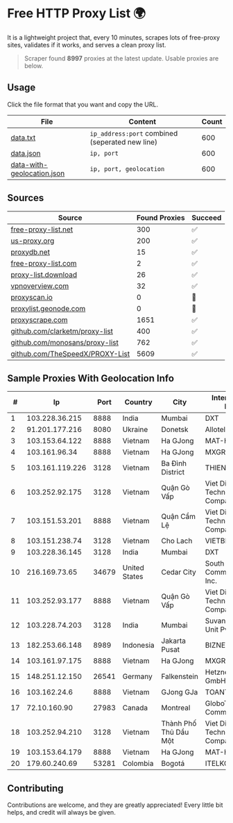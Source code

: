 
# Free HTTP Proxy List 🌍

It is a lightweight project that, every 10 minutes, scrapes lots of free-proxy sites, validates if it works, and serves a clean proxy list.


> Scraper found **8997** proxies at the latest update. Usable proxies are below.

## Usage

Click the file format that you want and copy the URL.


|File|Content|Count|
|----|-------|-----|
|[data.txt](https://raw.githubusercontent.com/themiralay/Proxy-List-World/master/data.txt)|`ip_address:port` combined (seperated new line)|600|
|[data.json](https://raw.githubusercontent.com/themiralay/Proxy-List-World/master/data.json)|`ip, port`|600|
|[data-with-geolocation.json](https://raw.githubusercontent.com/themiralay/Proxy-List-World/master/data-with-geolocation.json)|`ip, port, geolocation`|600|

## Sources

|Source|Found Proxies|Succeed|
|------|-------------|-------|
|[free-proxy-list.net](https://free-proxy-list.net)|300|✅|
|[us-proxy.org](https://www.us-proxy.org)|200|✅|
|[proxydb.net](http://proxydb.net)|15|✅|
|[free-proxy-list.com](https://free-proxy-list.com/?page=&port=&type%5B%5D=http&type%5B%5D=https&up_time=0&search=Search)|2|✅|
|[proxy-list.download](https://www.proxy-list.download/HTTP)|26|✅|
|[vpnoverview.com](https://vpnoverview.com/privacy/anonymous-browsing/free-proxy-servers)|32|✅|
|[proxyscan.io](https://www.proxyscan.io)|0|🚫|
|[proxylist.geonode.com](https://proxylist.geonode.com/api/proxy-list?limit=300&page=1&sort_by=lastChecked&sort_type=desc&protocols=http,https)|0|🚫|
|[proxyscrape.com](https://api.proxyscrape.com/v2/?request=displayproxies&protocol=http&timeout=10000&country=all&ssl=all&anonymity=all)|1651|✅|
|[github.com/clarketm/proxy-list](https://raw.githubusercontent.com/clarketm/proxy-list/master/proxy-list-raw.txt)|400|✅|
|[github.com/monosans/proxy-list](https://raw.githubusercontent.com/monosans/proxy-list/main/proxies/http.txt)|762|✅|
|[github.com/TheSpeedX/PROXY-List](https://raw.githubusercontent.com/TheSpeedX/PROXY-List/master/http.txt)|5609|✅|


## Sample Proxies With Geolocation Info

|#|Ip|Port|Country|City|Internet Service Provider|
|-|--|----|-------|----|-------------------------|
|1|103.228.36.215|8888|India|Mumbai|DXT|
|2|91.201.177.216|8080|Ukraine|Donetsk|Allotelecom LLC|
|3|103.153.64.122|8888|Vietnam|Ha GJong|MAT-HN|
|4|103.161.96.34|8888|Vietnam|Ha GJong|MXGROUP|
|5|103.161.119.226|3128|Vietnam|Ba Đình District|THIENCO|
|6|103.252.92.175|3128|Vietnam|Quận Gò Vấp|Viet Digital Technology Liability Company|
|7|103.151.53.201|8888|Vietnam|Quận Cẩm Lệ|Viet Digital Technology Liability Company|
|8|103.151.238.74|3128|Vietnam|Cho Lach|VIETBRANDS|
|9|103.228.36.145|3128|India|Mumbai|DXT|
|10|216.169.73.65|34679|United States|Cedar City|South Central Communications, Inc.|
|11|103.252.93.177|8888|Vietnam|Quận Gò Vấp|Viet Digital Technology Liability Company|
|12|103.228.74.203|3128|India|Mumbai|Suvan Medi Care Unit Pvt Ltd|
|13|182.253.66.148|8989|Indonesia|Jakarta Pusat|BIZNET|
|14|103.161.97.175|8888|Vietnam|Ha GJong|MXGROUP|
|15|148.251.12.150|26541|Germany|Falkenstein|Hetzner Online GmbH|
|16|103.162.24.6|8888|Vietnam|GJong GJa|TOANTHANGSTECH|
|17|72.10.160.90|27983|Canada|Montreal|GloboTech Communications|
|18|103.252.94.210|3128|Vietnam|Thành Phố Thủ Dầu Một|Viet Digital Technology Liability Company|
|19|103.153.64.179|8888|Vietnam|Ha GJong|MAT-HN|
|20|179.60.240.69|53281|Colombia|Bogotá|ITELKOM|



## Contributing

Contributions are welcome, and they are greatly appreciated! Every
little bit helps, and credit will always be given.

